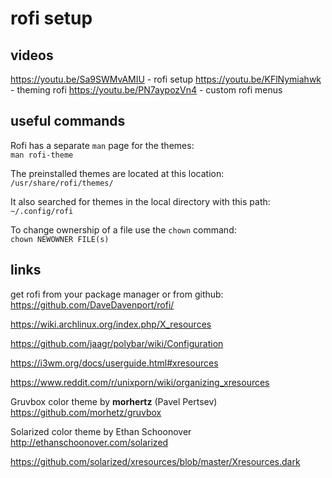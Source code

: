 # rofi setup

## videos

https://youtu.be/Sa9SWMvAMIU - rofi setup
https://youtu.be/KFlNymiahwk - theming rofi
https://youtu.be/PN7aypozVn4 - custom rofi menus 


## useful commands

Rofi has a separate `man` page for the themes:  
`man rofi-theme`  

The preinstalled themes are located at this
location:   
`/usr/share/rofi/themes/`  

It also searched for themes in the local directory with this path:  
`~/.config/rofi`  

To change ownership of a file use the `chown` command:  
`chown NEWOWNER FILE(s)`


## links  

get rofi from your package manager or from github:  
https://github.com/DaveDavenport/rofi/

https://wiki.archlinux.org/index.php/X_resources

https://github.com/jaagr/polybar/wiki/Configuration

https://i3wm.org/docs/userguide.html#xresources

https://www.reddit.com/r/unixporn/wiki/organizing_xresources

Gruvbox color theme by **morhertz** (Pavel Pertsev)
https://github.com/morhetz/gruvbox

Solarized color theme by Ethan Schoonover
http://ethanschoonover.com/solarized

https://github.com/solarized/xresources/blob/master/Xresources.dark
